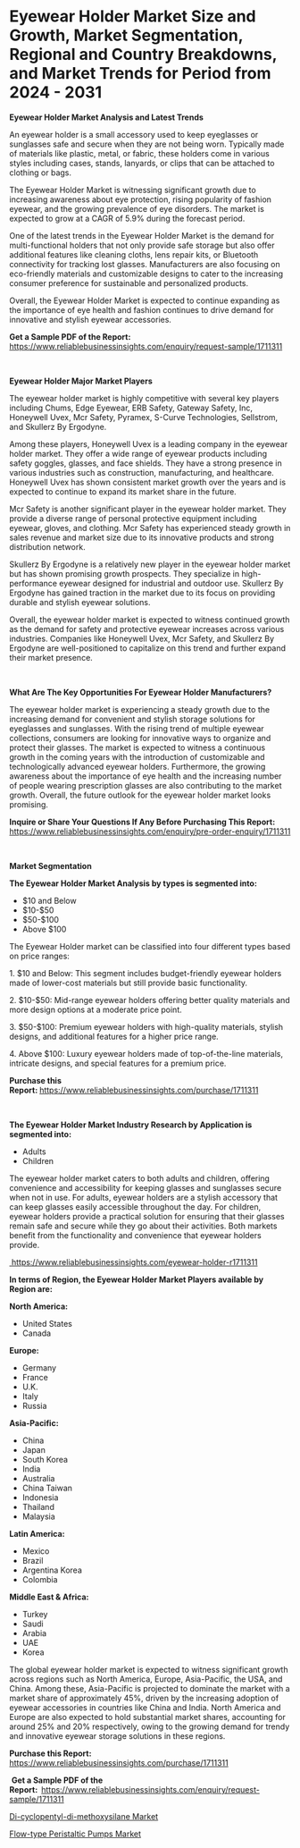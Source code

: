<p><h1>Eyewear Holder Market Size and Growth, Market Segmentation, Regional and Country Breakdowns, and Market Trends for Period from 2024 -  2031</h1></p><p><strong>Eyewear Holder Market Analysis and Latest Trends</strong></p>
<p><p>An eyewear holder is a small accessory used to keep eyeglasses or sunglasses safe and secure when they are not being worn. Typically made of materials like plastic, metal, or fabric, these holders come in various styles including cases, stands, lanyards, or clips that can be attached to clothing or bags.</p><p>The Eyewear Holder Market is witnessing significant growth due to increasing awareness about eye protection, rising popularity of fashion eyewear, and the growing prevalence of eye disorders. The market is expected to grow at a CAGR of 5.9% during the forecast period.</p><p>One of the latest trends in the Eyewear Holder Market is the demand for multi-functional holders that not only provide safe storage but also offer additional features like cleaning cloths, lens repair kits, or Bluetooth connectivity for tracking lost glasses. Manufacturers are also focusing on eco-friendly materials and customizable designs to cater to the increasing consumer preference for sustainable and personalized products.</p><p>Overall, the Eyewear Holder Market is expected to continue expanding as the importance of eye health and fashion continues to drive demand for innovative and stylish eyewear accessories.</p></p>
<p><strong>Get a Sample PDF of the Report:&nbsp;</strong> <a href="https://www.reliablebusinessinsights.com/enquiry/request-sample/1711311">https://www.reliablebusinessinsights.com/enquiry/request-sample/1711311</a></p>
<p>&nbsp;</p>
<p><strong>Eyewear Holder Major Market Players</strong></p>
<p><p>The eyewear holder market is highly competitive with several key players including Chums, Edge Eyewear, ERB Safety, Gateway Safety, Inc, Honeywell Uvex, Mcr Safety, Pyramex, S-Curve Technologies, Sellstrom, and Skullerz By Ergodyne. </p><p>Among these players, Honeywell Uvex is a leading company in the eyewear holder market. They offer a wide range of eyewear products including safety goggles, glasses, and face shields. They have a strong presence in various industries such as construction, manufacturing, and healthcare. Honeywell Uvex has shown consistent market growth over the years and is expected to continue to expand its market share in the future. </p><p>Mcr Safety is another significant player in the eyewear holder market. They provide a diverse range of personal protective equipment including eyewear, gloves, and clothing. Mcr Safety has experienced steady growth in sales revenue and market size due to its innovative products and strong distribution network. </p><p>Skullerz By Ergodyne is a relatively new player in the eyewear holder market but has shown promising growth prospects. They specialize in high-performance eyewear designed for industrial and outdoor use. Skullerz By Ergodyne has gained traction in the market due to its focus on providing durable and stylish eyewear solutions. </p><p>Overall, the eyewear holder market is expected to witness continued growth as the demand for safety and protective eyewear increases across various industries. Companies like Honeywell Uvex, Mcr Safety, and Skullerz By Ergodyne are well-positioned to capitalize on this trend and further expand their market presence.</p></p>
<p>&nbsp;</p>
<p><strong>What Are The Key Opportunities For Eyewear Holder Manufacturers?</strong></p>
<p><p>The eyewear holder market is experiencing a steady growth due to the increasing demand for convenient and stylish storage solutions for eyeglasses and sunglasses. With the rising trend of multiple eyewear collections, consumers are looking for innovative ways to organize and protect their glasses. The market is expected to witness a continuous growth in the coming years with the introduction of customizable and technologically advanced eyewear holders. Furthermore, the growing awareness about the importance of eye health and the increasing number of people wearing prescription glasses are also contributing to the market growth. Overall, the future outlook for the eyewear holder market looks promising.</p></p>
<p><strong>Inquire or Share Your Questions If Any Before Purchasing This Report:</strong> <a href="https://www.reliablebusinessinsights.com/enquiry/pre-order-enquiry/1711311">https://www.reliablebusinessinsights.com/enquiry/pre-order-enquiry/1711311</a></p>
<p>&nbsp;</p>
<p><strong>Market Segmentation</strong></p>
<p><strong>The Eyewear Holder Market Analysis by types is segmented into:</strong></p>
<p><ul><li>$10 and Below</li><li>$10-$50</li><li>$50-$100</li><li>Above $100</li></ul></p>
<p><p>The Eyewear Holder market can be classified into four different types based on price ranges: </p><p>1. $10 and Below: This segment includes budget-friendly eyewear holders made of lower-cost materials but still provide basic functionality.</p><p>2. $10-$50: Mid-range eyewear holders offering better quality materials and more design options at a moderate price point.</p><p>3. $50-$100: Premium eyewear holders with high-quality materials, stylish designs, and additional features for a higher price range.</p><p>4. Above $100: Luxury eyewear holders made of top-of-the-line materials, intricate designs, and special features for a premium price.</p></p>
<p><strong>Purchase this Report:&nbsp;</strong><a href="https://www.reliablebusinessinsights.com/purchase/1711311">https://www.reliablebusinessinsights.com/purchase/1711311</a></p>
<p>&nbsp;</p>
<p><strong>The Eyewear Holder Market Industry Research by Application is segmented into:</strong></p>
<p><ul><li>Adults</li><li>Children</li></ul></p>
<p><p>The eyewear holder market caters to both adults and children, offering convenience and accessibility for keeping glasses and sunglasses secure when not in use. For adults, eyewear holders are a stylish accessory that can keep glasses easily accessible throughout the day. For children, eyewear holders provide a practical solution for ensuring that their glasses remain safe and secure while they go about their activities. Both markets benefit from the functionality and convenience that eyewear holders provide.</p></p>
<p><a href="https://www.reliablebusinessinsights.com/eyewear-holder-r1711311">&nbsp;https://www.reliablebusinessinsights.com/eyewear-holder-r1711311</a></p>
<p><strong>In terms of Region, the Eyewear Holder Market Players available by Region are:</strong></p>
<p>
    <p> <strong> North America: </strong>
        <ul>
            <li>United States</li>
            <li>Canada</li>
        </ul>
        </p> 
    <p> <strong> Europe: </strong>
        <ul>
            <li>Germany</li>
            <li>France</li>
            <li>U.K.</li>
            <li>Italy</li>
            <li>Russia</li>
        </ul>
        </p> 
    <p> <strong> Asia-Pacific: </strong>
        <ul>
            <li>China</li>
            <li>Japan</li>
            <li>South Korea</li>
            <li>India</li>
            <li>Australia</li>
            <li>China Taiwan</li>
            <li>Indonesia</li>
            <li>Thailand</li>
            <li>Malaysia</li>
        </ul>
        </p> 
    <p> <strong> Latin America: </strong>
        <ul>
            <li>Mexico</li>
            <li>Brazil</li>
            <li>Argentina Korea</li>
            <li>Colombia</li>
        </ul>
        </p> 
    <p> <strong> Middle East & Africa: </strong>
        <ul>
            <li>Turkey</li>
            <li>Saudi</li>
            <li>Arabia</li>
            <li>UAE</li>
            <li>Korea</li>
        </ul>
    </p>
    </p>
<p><p>The global eyewear holder market is expected to witness significant growth across regions such as North America, Europe, Asia-Pacific, the USA, and China. Among these, Asia-Pacific is projected to dominate the market with a market share of approximately 45%, driven by the increasing adoption of eyewear accessories in countries like China and India. North America and Europe are also expected to hold substantial market shares, accounting for around 25% and 20% respectively, owing to the growing demand for trendy and innovative eyewear storage solutions in these regions.</p></p>
<p><strong>Purchase this Report: </strong><a href="https://www.reliablebusinessinsights.com/purchase/1711311">https://www.reliablebusinessinsights.com/purchase/1711311</a></p>
<p>&nbsp;<strong>Get a Sample PDF of the Report:&nbsp;&nbsp;</strong><a href="https://www.reliablebusinessinsights.com/enquiry/request-sample/1711311">https://www.reliablebusinessinsights.com/enquiry/request-sample/1711311</a></p>
<p><strong></strong></p>
<p><p><a href="https://github.com/Glendatilghmankmgz0rbhwpy/Market-Research-Report-List-3/blob/main/di-cyclopentyl-di-methoxysilane-market.md">Di-cyclopentyl-di-methoxysilane Market</a></p><p><a href="https://view.publitas.com/reportprime-1/flow-type-peristaltic-pumps-market-industry-trends-and-forecast-for-period-from-2024-to-2031/">Flow-type Peristaltic Pumps Market</a></p></p>